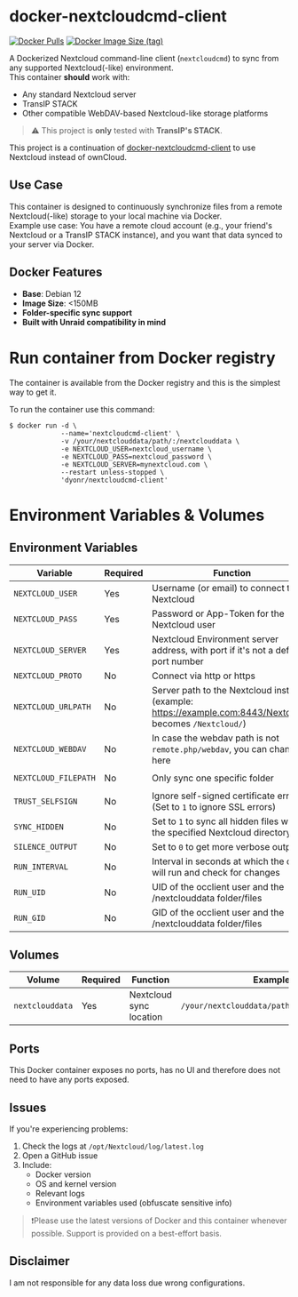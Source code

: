 # docker-nextcloudcmd-client
[![Docker Pulls](https://img.shields.io/docker/pulls/dyonr/nextcloudcmd-client)](https://hub.docker.com/r/dyonr/nextcloudcmd-client)
[![Docker Image Size (tag)](https://img.shields.io/docker/image-size/dyonr/nextcloudcmd-client/latest)](https://hub.docker.com/r/dyonr/nextcloudcmd-client)  

A Dockerized Nextcloud command-line client (`nextcloudcmd`) to sync from any supported Nextcloud(-like) environment.  
This container **should** work with:  
- Any standard Nextcloud server
- TransIP STACK
- Other compatible WebDAV-based Nextcloud-like storage platforms  

> ⚠️ This project is **only** tested with **TransIP's STACK**.
  
This project is a continuation of [docker-nextcloudcmd-client](https://github.com/DyonR/docker-nextcloudcmd-client) to use Nextcloud instead of ownCloud.  

  
## Use Case
This container is designed to continuously synchronize files from a remote Nextcloud(-like) storage to your local machine via Docker.  
Example use case: You have a remote cloud account (e.g., your friend's Nextcloud or a TransIP STACK instance), and you want that data synced to your server via Docker.

## Docker Features

- **Base**: Debian 12
- **Image Size**: <150MB
- **Folder-specific sync support**
- **Built with Unraid compatibility in mind**

# Run container from Docker registry
The container is available from the Docker registry and this is the simplest way to get it.

To run the container use this command:
```
$ docker run -d \
             --name='nextcloudcmd-client' \
             -v /your/nextclouddata/path/:/nextclouddata \
             -e NEXTCLOUD_USER=nextcloud_username \
             -e NEXTCLOUD_PASS=nextcloud_password \
             -e NEXTCLOUD_SERVER=mynextcloud.com \
             --restart unless-stopped \
             'dyonr/nextcloudcmd-client'
```

# Environment Variables & Volumes
## Environment Variables
| Variable | Required | Function | Example | Default |
|----------|----------|----------|----------|----------|
|`NEXTCLOUD_USER`| Yes | Username (or email) to connect to Nextcloud |`NEXTCLOUD_USER=dyonr`||
|`NEXTCLOUD_PASS`| Yes | Password or App-Token for the Nextcloud user |`NEXTCLOUD_PASS=ac98df79ed7fb`||
|`NEXTCLOUD_SERVER`| Yes | Nextcloud Environment server address, with port if it's not a default port number |`NEXTCLOUD_SERVER=example.com:8443`||
|`NEXTCLOUD_PROTO`| No | Connect via http or https |`NEXTCLOUD_PROTO=https`|`https`|
|`NEXTCLOUD_URLPATH`| No | Server path to the Nextcloud instance (example: https://example.com:8443/Nextcloud/ becomes `/Nextcloud/`) |`NEXTCLOUD_URLPATH=/Nextcloud/`| `/Nextcloud/`|
|`NEXTCLOUD_WEBDAV`| No | In case the webdav path is not `remote.php/webdav`, you can change it here |`NEXTCLOUD_WEBDAV=remote.php/webdav`| `remote.php/webdav` |
|`NEXTCLOUD_FILEPATH`| No | Only sync one specific folder |`NEXTCLOUD_FILEPATH=/Pictures/Holiday-2020`|`/`|
|`TRUST_SELFSIGN`| No | Ignore self-signed certificate errors (Set to `1` to ignore SSL errors)|`TRUST_SELFSIGN=0`|`0`|
|`SYNC_HIDDEN`| No | Set to `1` to sync all hidden files within the specified Nextcloud directory|`SYNC_HIDDEN=0`|`0`|
|`SILENCE_OUTPUT`| No | Set to `0` to get more verbose output |`SILENCE_OUTPUT=1`|`1`|
|`RUN_INTERVAL`| No | Interval in seconds at which the client will run and check for changes |`RUN_INTERVAL=60`|`30`|
|`RUN_UID`| No | UID of the occlient user and the /nextclouddata folder/files |`RUN_UID=99`|`99`|
|`RUN_GID`| No | GID of the occlient user and the /nextclouddata folder/files |`RUN_GID=100`|`100`|

## Volumes
| Volume | Required | Function | Example |
|----------|----------|----------|----------|
| `nextclouddata` | Yes | Nextcloud sync location | `/your/nextclouddata/path/:/nextclouddata`|

## Ports
This Docker container exposes no ports, has no UI and therefore does not need to have any ports exposed.

## Issues
If you're experiencing problems:

1. Check the logs at `/opt/Nextcloud/log/latest.log`
2. Open a GitHub issue
3. Include:
   - Docker version
   - OS and kernel version
   - Relevant logs
   - Environment variables used (obfuscate sensitive info)

> ❗Please use the latest versions of Docker and this container whenever possible. Support is provided on a best-effort basis.

## Disclaimer
I am not responsible for any data loss due wrong configurations.
